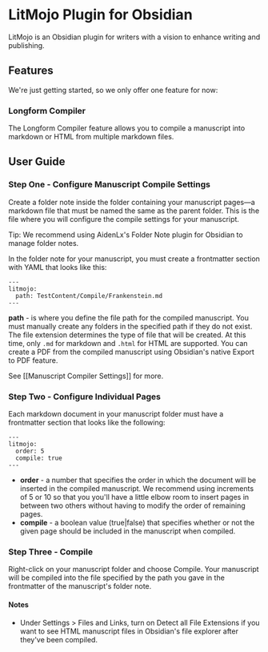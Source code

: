 # LitMojo Plugin for Obsidian

LitMojo is an Obsidian plugin for writers with a vision to enhance writing and publishing. 

## Features

We're just getting started, so we only offer one feature for now:

### Longform Compiler

The Longform Compiler feature allows you to compile a manuscript into markdown or HTML from multiple markdown files.

## User Guide

### Step One - Configure Manuscript Compile Settings

Create a folder note inside the folder containing your manuscript pages—a markdown file that must be named the same as the parent folder. This is the file where you will configure the compile settings for your manuscript.

Tip: We recommend using AidenLx's Folder Note plugin for Obsidian to manage folder notes.

In the folder note for your manuscript, you must create a frontmatter section with YAML that looks like this:

```
---
litmojo:
  path: TestContent/Compile/Frankenstein.md
---
```
 
**path** - is where you define the file path for the compiled manuscript. You must manually create any folders in the specified path if they do not exist. The file extension determines the type of file that will be created. At this time, only `.md` for markdown and `.html` for HTML are supported. You can create a PDF from the compiled manuscript using Obsidian's native Export to PDF feature.

See [[Manuscript Compiler Settings]] for more.

### Step Two - Configure Individual Pages

Each markdown document in your manuscript folder must have a frontmatter section that looks like the following:

```
---
litmojo:
  order: 5
  compile: true
---
```

- **order** - a number that specifies the order in which the document will be inserted in the compiled manuscript. We recommend using increments of 5 or 10 so that you you'll have a little elbow room to insert pages in between two others without having to modify the order of remaining pages.
- **compile** - a boolean value (true|false) that specifies whether or not the given page should be included in the manuscript when compiled. 

### Step Three - Compile

Right-click on your manuscript folder and choose Compile. Your manuscript will be compiled into the file specified by the path you gave in the frontmatter of the manuscript's folder note.

#### Notes

- Under Settings > Files and Links, turn on Detect all File Extensions if you want to see HTML manuscript files in Obsidian's file explorer after they've been compiled.